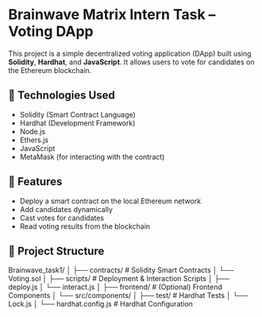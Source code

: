 # Brainwave Matrix Intern Task – Voting DApp

This project is a simple decentralized voting application (DApp) built using **Solidity**, **Hardhat**, and **JavaScript**. It allows users to vote for candidates on the Ethereum blockchain.

## 🔧 Technologies Used

- Solidity (Smart Contract Language)
- Hardhat (Development Framework)
- Node.js
- Ethers.js
- JavaScript
- MetaMask (for interacting with the contract)

## 🚀 Features

- Deploy a smart contract on the local Ethereum network
- Add candidates dynamically
- Cast votes for candidates
- Read voting results from the blockchain

## 📂 Project Structure

Brainwave_task1/
│
├── contracts/ # Solidity Smart Contracts
│ └── Voting.sol
│
├── scripts/ # Deployment & Interaction Scripts
│ ├── deploy.js
│ └── interact.js
│
├── frontend/ # (Optional) Frontend Components
│ └── src/components/
│
├── test/ # Hardhat Tests
│ └── Lock.js
│
└── hardhat.config.js # Hardhat Configuration
